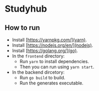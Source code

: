 # Studyhub

## How to run

- Install [https://yarnpkg.com/](yarn).
- Install [https://nodejs.org/en/](nodejs).
- Install [https://golang.org/](go).
- In the `frontend` directory:
    - Run `yarn` to install dependencies.
    - Then you can run using `yarn start`.
- In the backend dircetory:
    - Run `go build` to build.
    - Run the generates executable.
